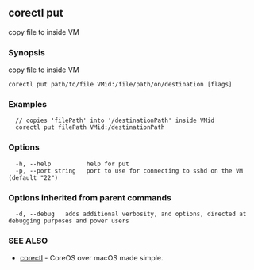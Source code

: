 ## corectl put

copy file to inside VM

### Synopsis


copy file to inside VM

```
corectl put path/to/file VMid:/file/path/on/destination [flags]
```

### Examples

```
  // copies 'filePath' into '/destinationPath' inside VMid
  corectl put filePath VMid:/destinationPath
```

### Options

```
  -h, --help          help for put
  -p, --port string   port to use for connecting to sshd on the VM (default "22")
```

### Options inherited from parent commands

```
  -d, --debug   adds additional verbosity, and options, directed at debugging purposes and power users
```

### SEE ALSO
* [corectl](corectl.md)	 - CoreOS over macOS made simple.

